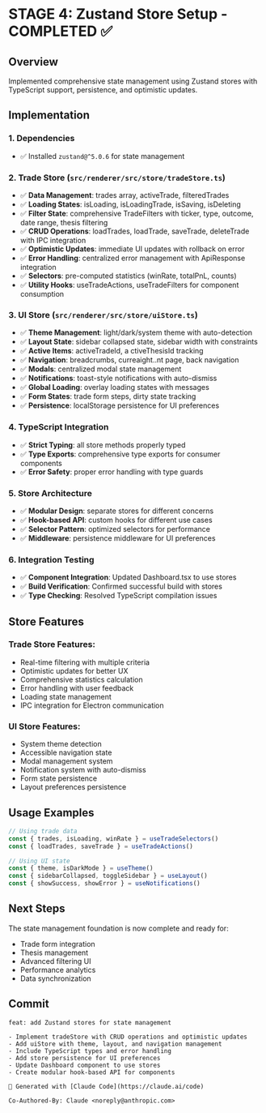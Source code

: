 # STAGE 4: Zustand Store Setup - COMPLETED ✅

## Overview
Implemented comprehensive state management using Zustand stores with TypeScript support, persistence, and optimistic updates.

## Implementation

### 1. Dependencies
- ✅ Installed `zustand@^5.0.6` for state management

### 2. Trade Store (`src/renderer/src/store/tradeStore.ts`)
- ✅ **Data Management**: trades array, activeTrade, filteredTrades
- ✅ **Loading States**: isLoading, isLoadingTrade, isSaving, isDeleting
- ✅ **Filter State**: comprehensive TradeFilters with ticker, type, outcome, date range, thesis filtering
- ✅ **CRUD Operations**: loadTrades, loadTrade, saveTrade, deleteTrade with IPC integration
- ✅ **Optimistic Updates**: immediate UI updates with rollback on error
- ✅ **Error Handling**: centralized error management with ApiResponse integration
- ✅ **Selectors**: pre-computed statistics (winRate, totalPnL, counts)
- ✅ **Utility Hooks**: useTradeActions, useTradeFilters for component consumption

### 3. UI Store (`src/renderer/src/store/uiStore.ts`)
- ✅ **Theme Management**: light/dark/system theme with auto-detection
- ✅ **Layout State**: sidebar collapsed state, sidebar width with constraints
- ✅ **Active Items**: activeTradeId, a
ctiveThesisId tracking
- ✅ **Navigation**: breadcrumbs, curreaight..nt page, back navigation
- ✅ **Modals**: centralized modal state management
- ✅ **Notifications**: toast-style notifications with auto-dismiss
- ✅ **Global Loading**: overlay loading states with messages
- ✅ **Form States**: trade form steps, dirty state tracking
- ✅ **Persistence**: localStorage persistence for UI preferences

### 4. TypeScript Integration
- ✅ **Strict Typing**: all store methods properly typed
- ✅ **Type Exports**: comprehensive type exports for consumer components
- ✅ **Error Safety**: proper error handling with type guards

### 5. Store Architecture
- ✅ **Modular Design**: separate stores for different concerns
- ✅ **Hook-based API**: custom hooks for different use cases
- ✅ **Selector Pattern**: optimized selectors for performance
- ✅ **Middleware**: persistence middleware for UI preferences

### 6. Integration Testing
- ✅ **Component Integration**: Updated Dashboard.tsx to use stores
- ✅ **Build Verification**: Confirmed successful build with stores
- ✅ **Type Checking**: Resolved TypeScript compilation issues

## Store Features

### Trade Store Features:
- Real-time filtering with multiple criteria
- Optimistic updates for better UX
- Comprehensive statistics calculation
- Error handling with user feedback
- Loading state management
- IPC integration for Electron communication

### UI Store Features:
- System theme detection
- Accessible navigation state
- Modal management system
- Notification system with auto-dismiss
- Form state persistence
- Layout preferences persistence

## Usage Examples

```typescript
// Using trade data
const { trades, isLoading, winRate } = useTradeSelectors()
const { loadTrades, saveTrade } = useTradeActions()

// Using UI state
const { theme, isDarkMode } = useTheme()
const { sidebarCollapsed, toggleSidebar } = useLayout()
const { showSuccess, showError } = useNotifications()
```

## Next Steps
The state management foundation is now complete and ready for:
- Trade form integration
- Thesis management
- Advanced filtering UI
- Performance analytics
- Data synchronization

## Commit
```
feat: add Zustand stores for state management

- Implement tradeStore with CRUD operations and optimistic updates  
- Add uiStore with theme, layout, and navigation management
- Include TypeScript types and error handling
- Add store persistence for UI preferences
- Update Dashboard component to use stores
- Create modular hook-based API for components

🤖 Generated with [Claude Code](https://claude.ai/code)

Co-Authored-By: Claude <noreply@anthropic.com>
```